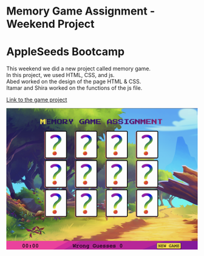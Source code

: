 # Memory Game Assignment - Weekend Project
# AppleSeeds Bootcamp

This weekend we did a new project called memory game.\
In this project, we used HTML, CSS, and js.\
Abed worked on the design of the page HTML & CSS.\
Itamar and Shira worked on the functions of the js file.

[Link to the game project](https://www.memory-game-assignment.netlify.app)

![image!](./imgs/imgforthegame.png)
